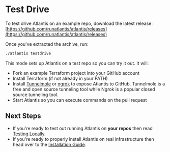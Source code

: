 # Test Drive
To test drive Atlantis on an example repo, download the latest release:
[https://github.com/runatlantis/atlantis/releases](https://github.com/runatlantis/atlantis/releases)

Once you've extracted the archive, run:
```bash
./atlantis testdrive
```

This mode sets up Atlantis on a test repo so you can try it out. It will:
- Fork an example Terraform project into your GitHub account
- Install Terraform (if not already in your PATH)
- Install [Tunnelmole](https://tunnelmole.com/docs) or [ngrok](https://ngrok.com/) to expose Atlantis to GitHub. Tunnelmole is a free and open source tunneling tool while Ngrok is a popular closed source tunneling tool.
- Start Atlantis so you can execute commands on the pull request

## Next Steps
* If you're ready to test out running Atlantis on **your repos** then read [Testing Locally](testing-locally.html).
* If you're ready to properly install Atlantis on real infrastructure then head over to the [Installation Guide](/docs/installation-guide.html).
